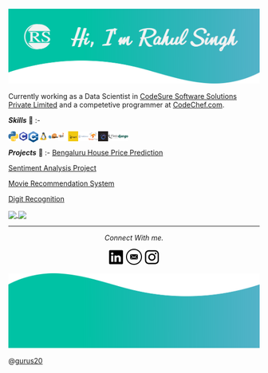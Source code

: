 <a href="https://rahul-singh98.github.io/"><img height="150" width="850" src="./readme_resources/Top.png"></a>

Currently working as a Data Scientist in <a href='https://codesure.com'>CodeSure Software Solutions Private Limited</a> and a competetive programmer at <a href="https://www.codechef.com/users/rahul_singh12">CodeChef.com</a>.

***Skills*** :dart: :-


<img align="left" width="20px" src="./readme_resources/python.svg" /> <img align='left' width="20" src="./readme_resources/c.png" /> <img align='left' width="20" src="./readme_resources/cpp.png" /> <img align='left' width="20" src="./readme_resources/linux.png" /> <img align='left' width="20" src="./readme_resources/scikit-learn.png" /> <img align='left' height="20" width="20" src="./readme_resources/pyspark.png" /> <img align='left' height='20' width="20" src="./readme_resources/powerbi.png" /> <img align='left' height='20' width="20" src="./readme_resources/tableau.png" /> <img align='left' width="20" src="./readme_resources/tf.png" /> <img align='left' height='20' width="20" src="./readme_resources/watson.jpeg" /> <img align='left' height='20' width="20" src="./readme_resources/flask.png" /> <img align='left' height='20' width="20" src="./readme_resources/django.png">
<br><br>
***Projects*** :memo: :-
[Bengaluru House Price Prediction](https://github.com/Rahul-singh98/Bengaluru_House_Prediction)

[Sentiment Analysis Project](https://github.com/Rahul-singh98/Sentiment_Analysis_Project)

[Movie Recommendation System](https://github.com/Rahul-singh98/movie_recommendation)

[Digit Recognition](https://github.com/Rahul-singh98/Deep_learning_projects)


<a href="https://github.com/Rahul-singh98">
  <img align="center" src="https://github-readme-stats.vercel.app/api/top-langs/?username=Rahul-singh98&layout=compact" />
</a>
<a href="https://github.com/Rahul-singh98">
  <img align="center" src="https://github-readme-stats.vercel.app/api?username=Rahul-singh98&bg_color=30,e96443,904e95&title_color=fff&text_color=fff&hide=prs,issues" />
</a>

<hr>
<p align="center">
  <i>Connect With me.</i>

  <p align="center">
    <a href="https://www.linkedin.com/in/rahul-singh-432555194" alt="Linkedin"><img src="https://github.com/Rahul-singh98/Rahul-singh98/blob/master/readme_resources/linkedin.png"></a>
    <a href="mailto:rahulrajput98fun@gmail.com" alt="Contact me"><img src="https://github.com/Rahul-singh98/Rahul-singh98/blob/master/readme_resources/mail.png"></a>
    <a href="https://www.instagram.com/karan_8510" alt="Instagram"><img src="https://github.com/Rahul-singh98/Rahul-singh98/blob/master/readme_resources/instagram.png"></a>
  </p>
</p>

<a href="https://rahul-singh98.github.io/"><img height="150" width="850" src="./readme_resources/Bottom.png"></a>

@[gurus20](https://github.com/gurus20)
